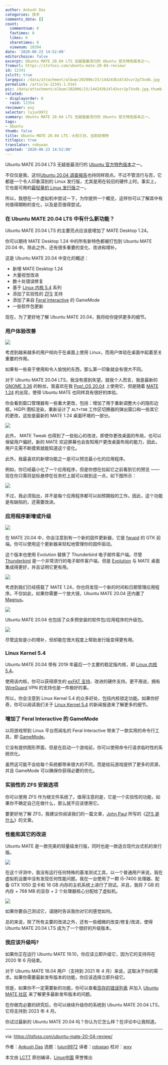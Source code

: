 ```yaml
---
author: Ankush Das
categories: 技术
comments_data: []
count:
  commentnum: 0
  favtimes: 0
  likes: 0
  sharetimes: 0
  viewnum: 10394
date: '2020-06-23 14:52:00'
editorchoice: false
excerpt: Ubuntu MATE 20.04 LTS 无疑是最流行的 Ubuntu 官方特色版本之一。
fromurl: https://itsfoss.com/ubuntu-mate-20-04-review/
id: 12341
islctt: true
largepic: /data/attachment/album/202006/23/144243b14l43vzr2p73vdb.jpg
permalink: /article-12341-1.html
pic: /data/attachment/album/202006/23/144243b14l43vzr2p73vdb.jpg.thumb.jpg
related:
- displayorder: 0
  raid: 12354
reviewer: wxy
selector: lujun9972
summary: Ubuntu MATE 20.04 LTS 无疑是最流行的 Ubuntu 官方特色版本之一。
tags:
- Ubuntu
thumb: false
title: Ubuntu MATE 20.04 LTS：士别三日，当刮目相待
titlepic: true
translator: robsean
updated: '2020-06-23 14:52:00'
---
```


Ubuntu MATE 20.04 LTS 无疑是最流行的 [Ubuntu 官方特色版本](https://itsfoss.com/which-ubuntu-install/)之一。


不仅仅是我，这份[Ubuntu 20.04 调查报告](https://ubuntu.com/blog/ubuntu-20-04-survey-results)也持同样观点。不过不管流行与否，它都是一个令人印象深刻的 Linux 发行版，尤其是用在较旧的硬件上时。事实上，它也是可用的[最轻量的 Linux 发行版](https://itsfoss.com/lightweight-linux-beginners/)之一。


所以，我想在一个虚拟机中尝试一下，为你提供一个概览，这样你可以了解其中有何值得期盼的变化，以及是否值得尝试。


### 在 Ubuntu MATE 20.04 LTS 中有什么新功能？






Ubuntu MATE 20.04 LTS 的主要亮点应该是增加了 MATE Desktop 1.24。


你可以期待 MATE Desktop 1.24 中的所有新特色都被打包到 Ubuntu MATE 20.04 中。除此之外，还有很多重要的变化、改进和增补。


这是 Ubuntu MATE 20.04 中变化的概述：


* 新增 MATE Desktop 1.24
* 大量视觉改进
* 数十处错误修复
* 基于 [Linux 内核 5.4](https://itsfoss.com/linux-kernel-5-4/) 系列
* 添加了实验性的 [ZFS](https://itsfoss.com/what-is-zfs/) 支持
* 添加了来自 [Feral Interactive](https://github.com/FeralInteractive/gamemode) 的 GameMode
* 一些软件包更新


现在，为了更好地了解 Ubuntu MATE 20.04，我将给你提供更多的细节。


### 用户体验改善


![](/data/attachment/album/202006/23/144243b14l43vzr2p73vdb.jpg)


考虑到越来越多的用户倾向于在桌面上使用 Linux，而用户体验在桌面中起着至关重要的作用。


如果有一些易于使用和令人愉悦的东西，那么第一印象就会有很大不同。


对于 Ubuntu MATE 20.04 LTS，我没有感到失望。就我个人而言，我是最新的 [GNOME 3.36](https://itsfoss.com/gnome-3-36-release/) 的粉丝。我喜欢在我 [Pop!\_OS 20.04](/article-12175-1.html) 上使用它，但是随着 [MATE 1.24](https://mate-desktop.org/blog/2020-02-10-mate-1-24-released/) 的出现，使得 Ubuntu MATE 也同样具有很好的体验。


你会看到窗口管理器有一些重大更改，包括：增加了用于重新调整大小的隐形边框，HiDPI 图标渲染，重新设计了 `ALT+TAB` 工作区切换器的弹出窗口和一些其它的更改，这些是最新的 MATE 1.24 桌面环境的一部分。


![](/data/attachment/album/202006/23/144305u4e1nsdd4gza0115.png)


此外， MATE Tweak 也得到了一些贴心的改进，即使你更改桌面的布局，也可以保留用户偏好。新的 MATE 欢迎屏幕也会告知用户更改桌面布局的能力，因此，用户无需不断摸索就能知道这个变化。


此外，我最喜欢的新增功能之一是可以预览最小化的应用程序。


例如，你已经最小化了一个应用程序，但是你想在拉起它之前看到它的预览 —— 现在你只需将鼠标悬停在任务栏上就可以做到这一点，如下图所示：


![](/data/attachment/album/202006/23/144333pgrmxgvnru0vnm0l.png)


不过，我必须指出，并不是每个应用程序都可以如预期般的工作。因此，这个功能是有缺陷的，还需要改进。


### 应用程序新增或升级


![](/data/attachment/album/202006/23/144349d6jtqzcdq1wd12w5.png)


在 MATE 20.04 中，你会注意到有一个新的固件更新器，它是 [fwupd](https://fwupd.org) 的 GTK 前端。你可以使用这个更新器来轻松地管理你的固件驱动。


这个版本也使用 Evolution 替换了 Thunderbird 电子邮件客户端。尽管 [Thunderbird](https://www.thunderbird.net/en-US/) 是一个非常流行的电子邮件客户端，但是 [Evolution](https://wiki.gnome.org/Apps/Evolution) 与 MATE 桌面集成得更好，并且证明它更有用。


![](/data/attachment/album/202006/23/144413ymmsrb5z8nbmpmsc.png)


考虑到我们已经搭载了 MATE 1.24，你也将发现一个新的时间和日期管理应用程序。不仅如此，如果你需要一个放大镜，Ubuntu MATE 20.04 还内置了 [Magnus](https://kryogenix.org/code/magnus/)。


![](/data/attachment/album/202006/23/144443zv3s4nifspfi79ss.jpg)


Ubuntu MATE 20.04 也包括了众多预安装的软件包/应用程序的升级包。


![](/data/attachment/album/202006/23/144502asrjcjyozzszosyy.png)


尽管这些是小的增补，但却能在很大程度上帮助发行版变得更有用。


### Linux Kernel 5.4


Ubuntu MATE 20.04 带有 2019 年最后一个主要的稳定版内核，即 [Linux 内核 5.4](https://itsfoss.com/linux-kernel-5-4/)。


使用该内核，你可以获得原生的 [exFAT 支持](https://cloudblogs.microsoft.com/opensource/2019/08/28/exfat-linux-kernel/)、改进的硬件支持。更不用说，拥有 [WireGuard](https://wiki.ubuntu.com/WireGuard) VPN 的支持也是一件极好的事。


所以，你会注意到 Linux Kernel 5.4 的众多好处，包括内核锁定功能。如果你好奇，你可以阅读我们关于 [Linux Kernel 5.4](https://itsfoss.com/linux-kernel-5-4/) 的新闻报道来了解更多的细节。


### 增加了 Feral Interactive 的 GameMode


以将游戏带到 Linux 平台而闻名的 Feral Interactive 带来了一款实用的命令行工具，即 [GameMode](https://github.com/FeralInteractive/gamemode)。


它没有提供图形界面，但是在启动一个游戏前，你可以使用命令行请求临时性的系统优化。


虽然这可能不会给每个系统都带来很大的不同，而是给玩游戏提供了更多的资源，并且 GameMode 可以确保你获得必要的优化。


### 实验性的 ZFS 安装选项


你可以使用 ZFS 作为根文件系统了。值得注意的是，它是一个实验性的功能，如果你不确定自己在做什么，那么就不应该使用它。


要更好地了解 ZFS，我建议你阅读我们的一篇文章，[John Paul](https://itsfoss.com/author/john/) 所写的《[ZFS 是什么](https://itsfoss.com/what-is-zfs/)》的文章。


### 性能和其它的改进


Ubuntu MATE 是一款完美的轻量级发行版，同时也是一款适合现代台式机的发行版。


![](/data/attachment/album/202006/23/144522t22a8q8mw7z9iwuf.jpg)


在这个评测中，我没有运行任何特殊的基准测试工具，以一个普通用户来说，我在虚拟机设置中没有发现任何性能问题。我在一台使用了一颗 i5-7400 处理器、配备 GTX 1050 显卡和 16 GB 内存的主机系统上进行了测试。并且，我将 7 GB 的内存 + 768 MB 的显存 + 2 个处理器核心分配给了虚拟机。


![](/data/attachment/album/202006/23/144541vcn6gw6j0zwhlp01.png)


如果你要自己测试它，请随时告诉我你对它的感觉如何。


总的来说，除了所有主要的改进之外，还有一些细微的改变/修复/改进，使得 Ubuntu MATE 20.04 LTS 成为了一个很好的升级版本。


### 我应该升级吗?


如果你正在运行 Ubuntu MATE 19.10，你应该立即升级它，因为它的支持将在 2020 年 6 月结束。


对于 Ubuntu MATE 18.04 用户（支持到 2021 年 4 月）来说，这取决于你的需求。如果你需要最新发布版本的功能，你应该选择立即升级它。


但是，如果你不一定需要新的功能，你可以查看[现存的错误列表](https://bugs.launchpad.net/ubuntu-mate) 并加入 [Ubuntu MATE 社区](https://ubuntu-mate.community/) 来了解更多最新发布版本的问题。


在你做完必要的研究后，你可以继续升级你的系统到 Ubuntu MATE 20.04 LTS，它将支持到 2023 年 4 月。


你试过最新的 Ubuntu MATE 20.04 吗？你认为它怎么样？在评论中让我知道。




---


via: <https://itsfoss.com/ubuntu-mate-20-04-review/>


作者：[Ankush Das](https://itsfoss.com/author/ankush/) 选题：[lujun9972](https://github.com/lujun9972) 译者：[robsean](https://github.com/robsean) 校对：[wxy](https://github.com/wxy)


本文由 [LCTT](https://github.com/LCTT/TranslateProject) 原创编译，[Linux中国](https://linux.cn/) 荣誉推出